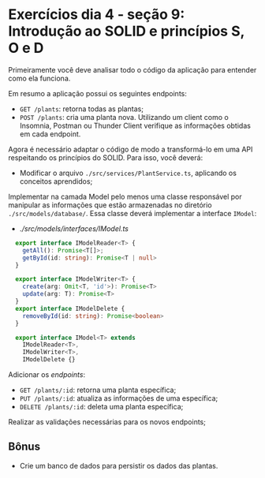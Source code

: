 # Exercícios dia 4 - seção 9: Introdução ao SOLID e princípios S, O e D

Primeiramente você deve analisar todo o código da aplicação para entender como ela funciona.<br>

Em resumo a aplicação possui os seguintes endpoints:

  - `GET /plants`: retorna todas as plantas;
  - `POST /plants`: cria uma planta nova.
Utilizando um client como o Insomnia, Postman ou Thunder Client verifique as informações obtidas em cada endpoint.

Agora é necessário adaptar o código de modo a transformá-lo em uma API respeitando os princípios do SOLID. Para isso, você deverá:

  - Modificar o arquivo `./src/services/PlantService.ts`, aplicando os conceitos aprendidos;

Implementar na camada Model pelo menos uma classe responsável por manipular as informações que estão armazenadas no diretório `./src/models/database/`. Essa classe deverá implementar a interface `IModel`:

  - _./src/models/interfaces/IModel.ts_

```ts
  export interface IModelReader<T> {
    getAll(): Promise<T[]>;
    getById(id: string): Promise<T | null>
  }

  export interface IModelWriter<T> {
    create(arg: Omit<T, 'id'>): Promise<T>
    update(arg: T): Promise<T>
  }
  export interface IModelDelete {
    removeById(id: string): Promise<boolean>
  }

  export interface IModel<T> extends
    IModelReader<T>,
    IModelWriter<T>,
    IModelDelete {}
```

Adicionar os _endpoints_:

- `GET /plants/:id`: retorna uma planta específica;  
- `PUT /plants/:id`: atualiza as informações de uma específica;  
- `DELETE /plants/:id`: deleta uma planta específica;  

Realizar as validações necessárias para os novos endpoints;

## Bônus

- Crie um banco de dados para persistir os dados das plantas.